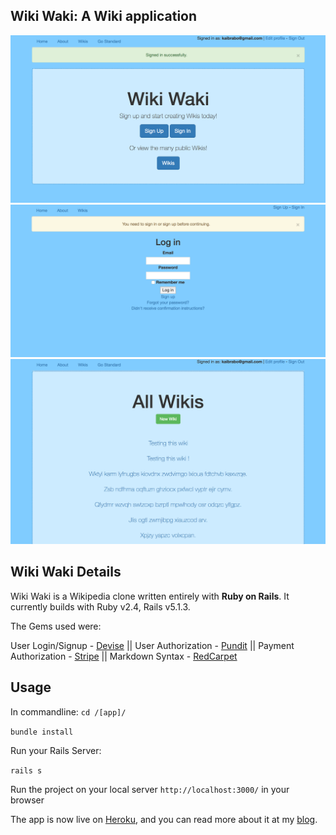 ## Wiki Waki: A Wiki application

![Blocipedia pic](https://github.com/kaibrabo/blocipedia/blob/11-css/app/assets/images/wiki_home.png)
![Blocipedia pic](https://github.com/kaibrabo/blocipedia/blob/11-css/app/assets/images/wiki_login.png)
![Blocipedia pic](https://github.com/kaibrabo/blocipedia/blob/11-css/app/assets/images/wiki_index.png)

## Wiki Waki Details

Wiki Waki is a Wikipedia clone written entirely with **Ruby on Rails**. It currently builds with Ruby v2.4, Rails v5.1.3.

The Gems used were:

User Login/Signup - [Devise](https://github.com/plataformatec/devise) || 
User Authorization - [Pundit](https://github.com/elabs/pundit) || 
Payment Authorization - [Stripe](https://stripe.com/) || 
Markdown Syntax - [RedCarpet](https://github.com/vmg/redcarpet)

## Usage
In commandline:
`cd /[app]/`

`bundle install`

Run your Rails Server:

`rails s`

Run the project on  your local server 
`http://localhost:3000/` 
in your browser


  The app is now live on [Heroku](https://wiki-waki.herokuapp.com/), and you can read more about it at my [blog](http://kaibrabo.com).
